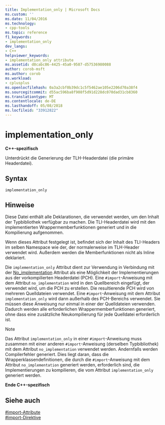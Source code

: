 ```yaml
---
title: Implementation_only | Microsoft Docs
ms.custom: ''
ms.date: 11/04/2016
ms.technology:
- cpp-tools
ms.topic: reference
f1_keywords:
- implementation_only
dev_langs:
- C++
helpviewer_keywords:
- implementation_only attribute
ms.assetid: d8cabc86-4425-45a0-9587-d57536980088
author: corob-msft
ms.author: corob
ms.workload:
- cplusplus
ms.openlocfilehash: 0a3a2cbf0b39dc1c5f5462ae105e2206d70a38f4
ms.sourcegitcommit: d55ac596ba8f908f5d91d228dc070dad31cb8360
ms.translationtype: MT
ms.contentlocale: de-DE
ms.lasthandoff: 05/08/2018
ms.locfileid: "33912822"
---
```

# <a name="implementationonly"></a>implementation_only
**C++-spezifisch**  
  
 Unterdrückt die Generierung der TLH-Headerdatei (die primäre Headerdatei).  
  
## <a name="syntax"></a>Syntax  
  
```  
implementation_only  
```  
  
## <a name="remarks"></a>Hinweise  
 Diese Datei enthält alle Deklarationen, die verwendet werden, um den Inhalt der Typbibliothek verfügbar zu machen. Die TLI-Headerdatei wird mit den implementierten Wrappermemberfunktionen generiert und in die Kompilierung aufgenommen.  
  
 Wenn dieses Attribut festgelegt ist, befindet sich der Inhalt des TLI-Headers im selben Namespace wie der, der normalerweise im TLH-Header verwendet wird. Außerdem werden die Memberfunktionen nicht als Inline deklariert.  
  
 Die `implementation_only` Attribut dient zur Verwendung in Verbindung mit der [No_implementation](../preprocessor/no-implementation.md) Attribut als eine Möglichkeit der Implementierungen aus der vorkompilierten Headerdatei (PCH). Eine `#import`-Anweisung mit dem Attribut `no_implementation` wird in den Quellbereich eingefügt, der verwendet wird, um die PCH zu erstellen. Die resultierende PCH wird von mehreren Quelldateien verwendet. Eine `#import`-Anweisung mit dem Attribut `implementation_only` wird dann außerhalb des PCH-Bereichs verwendet. Sie müssen diese Anweisung nur einmal in einer der Quelldateien verwenden. Dadurch werden alle erforderlichen Wrappermemberfunktionen generiert, ohne dass eine zusätzliche Neukompilierung für jede Quelldatei erforderlich ist.  
  
> [!NOTE]
>  Das Attribut `implementation_only` in einer `#import`-Anweisung muss zusammen mit einer anderen `#import`-Anweisung (derselben Typbibliothek) mit dem Attribut `no_implementation` verwendet werden. Andernfalls werden Compilerfehler generiert. Dies liegt daran, dass die Wrapperklassendefinitionen, die durch die `#import`-Anweisung mit dem Attribut `no_implementation` generiert werden, erforderlich sind, die Implementierungen zu kompilieren, die vom Attribut `implementation_only` generiert werden.  
  
 **Ende C++-spezifisch**  
  
## <a name="see-also"></a>Siehe auch  
 [#import-Attribute](../preprocessor/hash-import-attributes-cpp.md)   
 [#import-Direktive](../preprocessor/hash-import-directive-cpp.md)